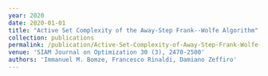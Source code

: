 ```yaml
---
year: 2020
date: 2020-01-01
title: "Active Set Complexity of the Away-Step Frank--Wolfe Algorithm"
collection: publications
permalink: /publication/Active-Set-Complexity-of-Away-Step-Frank-Wolfe-Algorithm
venue: 'SIAM Journal on Optimization 30 (3), 2470-2500'
authors: 'Immanuel M. Bomze, Francesco Rinaldi, Damiano Zeffiro'
---
```

